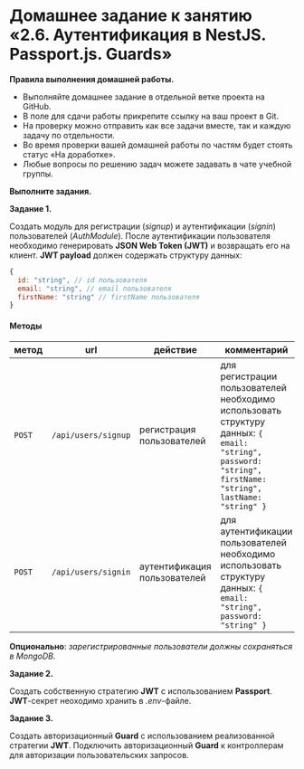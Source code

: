# Домашнее задание к занятию «2.6. Аутентификация в NestJS. Passport.js. Guards»

**Правила выполнения домашней работы.**
* Выполняйте домашнее задание в отдельной ветке проекта на GitHub.
* В поле для сдачи работы прикрепите ссылку на ваш проект в Git.
* На проверку можно отправить как все задачи вместе, так и каждую задачу по отдельности. 
* Во время проверки вашей домашней работы по частям будет стоять статус «На доработке».
* Любые вопросы по решению задач можете задавать в чате учебной группы.

**Выполните задания.**

**Задание 1.**

Создать модуль для регистрации (*signup*) и аутентификации (*signin*) пользователей (*AuthModule*).
После аутентификации пользователя необходимо генерировать **JSON Web Token (JWT)** и возвращать его на клиент.
**JWT payload** должен содержать структуру данных:
```javascript
{
  id: "string", // id пользователя
  email: "string", // email пользователя
  firstName: "string" // firstName пользователя
}
``` 

#### Методы
метод | url | действие | комментарий
--- | --- | ---  | ---
`POST` | `/api/users/signup` | регистрация пользователей | для регистрации пользователей необходимо использовать структуру данных: ``{ email: "string", password: "string", firstName: "string", lastName: "string" }``
`POST` | `/api/users/signin` | аутентификация пользователей | для аутентификации пользователей необходимо использовать структуру данных: ``{ email: "string", password: "string" }``

**Опционально**: *зарегистрированные пользователи должны сохраняться в MongoDB.*

**Задание 2.**

Создать собственную стратегию **JWT** с использованием **Passport**. **JWT**-секрет неоходимо хранить в *.env*-файле.

**Задание 3.**

Создать авторизационный **Guard** с использованием реализованной стратегии **JWT**.
Подключить авторизационный **Guard** к контроллерам для авторизации пользовательских запросов.
